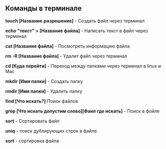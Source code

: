 ## Команды в терминале

**touch [Название.разрешение]** - Создать файл через терминал

**echo "текст" > [Название файла]** - Написать текст в файл через терминал

**cat [Название файла]** - Посмотреть информацию файла

**rm -R [Название файла]** - Удалит файл через терминал

**cd [Куда перейти]** - Переход между папками через терминал в linux и Mac

**mkdir [Имя папки]** - Создать папку

**rmdir [Имя папки]** - Удалить папку

**find [Что искать?]** Поиск файлов 

**grep [Что искать допустим слово][Фаил где искать]** - Поиск в фойле

**sort** - Сортировать файл

**uniq** - поиск дублирующих строк в файле

**sort** - сортировка файла
